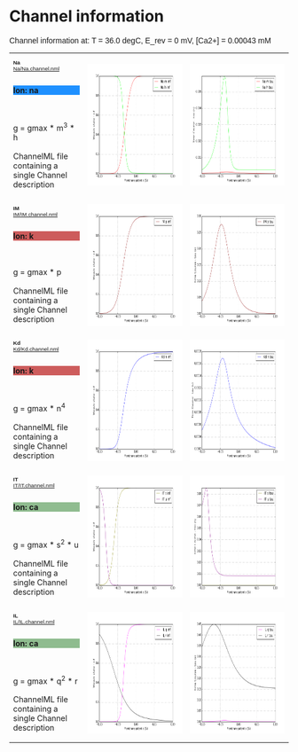 Channel information
===================
    
<p style="font-family:arial">Channel information at: T = 36.0 degC, E_rev = 0 mV, [Ca2+] = 0.00043 mM</p>

<table>
    <tr>
<td width="120px">
            <p style="font-size:70%;font-family:arial"><b>Na</b><br/>
            <a href="../Na/Na.channel.nml">Na/Na.channel.nml</a><br/><br/>
            <p style="background-color:#1E90FF;"><b>Ion: na</b></p><br/><br/>
            g = gmax * m<sup>3</sup> * h <br/><br/>
            ChannelML file containing a single Channel description<br/></p>
</td>
<td>
<a href="Na.inf.png"><img alt="Na steady state" src="Na.inf.png" height="220"/></a>
</td>
<td>
<a href="Na.tau.png"><img alt="Na time course" src="Na.tau.png" height="220"/></a>
</td>
</tr>
    <tr>
<td width="120px">
            <p style="font-size:70%;font-family:arial"><b>IM</b><br/>
            <a href="../IM/IM.channel.nml">IM/IM.channel.nml</a><br/><br/>
            <p style="background-color:#CD5C5C;"><b>Ion: k</b></p><br/><br/>
            g = gmax * p <br/><br/>
            ChannelML file containing a single Channel description<br/></p>
</td>
<td>
<a href="IM.inf.png"><img alt="IM steady state" src="IM.inf.png" height="220"/></a>
</td>
<td>
<a href="IM.tau.png"><img alt="IM time course" src="IM.tau.png" height="220"/></a>
</td>
</tr>
    <tr>
<td width="120px">
            <p style="font-size:70%;font-family:arial"><b>Kd</b><br/>
            <a href="../Kd/Kd.channel.nml">Kd/Kd.channel.nml</a><br/><br/>
            <p style="background-color:#CD5C5C;"><b>Ion: k</b></p><br/><br/>
            g = gmax * n<sup>4</sup> <br/><br/>
            ChannelML file containing a single Channel description<br/></p>
</td>
<td>
<a href="Kd.inf.png"><img alt="Kd steady state" src="Kd.inf.png" height="220"/></a>
</td>
<td>
<a href="Kd.tau.png"><img alt="Kd time course" src="Kd.tau.png" height="220"/></a>
</td>
</tr>
    <tr>
<td width="120px">
            <p style="font-size:70%;font-family:arial"><b>IT</b><br/>
            <a href="../IT/IT.channel.nml">IT/IT.channel.nml</a><br/><br/>
            <p style="background-color:#8FBC8F;"><b>Ion: ca</b></p><br/><br/>
            g = gmax * s<sup>2</sup> * u <br/><br/>
            ChannelML file containing a single Channel description<br/></p>
</td>
<td>
<a href="IT.inf.png"><img alt="IT steady state" src="IT.inf.png" height="220"/></a>
</td>
<td>
<a href="IT.tau.png"><img alt="IT time course" src="IT.tau.png" height="220"/></a>
</td>
</tr>
    <tr>
<td width="120px">
            <p style="font-size:70%;font-family:arial"><b>IL</b><br/>
            <a href="../IL/IL.channel.nml">IL/IL.channel.nml</a><br/><br/>
            <p style="background-color:#8FBC8F;"><b>Ion: ca</b></p><br/><br/>
            g = gmax * q<sup>2</sup> * r <br/><br/>
            ChannelML file containing a single Channel description<br/></p>
</td>
<td>
<a href="IL.inf.png"><img alt="IL steady state" src="IL.inf.png" height="220"/></a>
</td>
<td>
<a href="IL.tau.png"><img alt="IL time course" src="IL.tau.png" height="220"/></a>
</td>
</tr>
</table>


